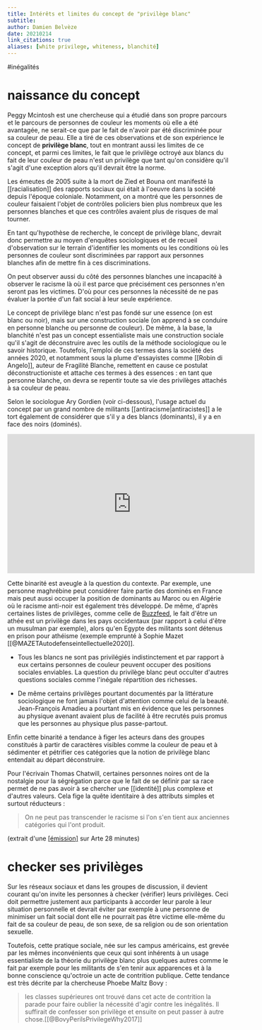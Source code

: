 ```yaml
---
title: Intérêts et limites du concept de "privilège blanc"
subtitle:
author: Damien Belvèze
date: 20210214
link_citations: true
aliases: [white privilege, whiteness, blanchité]
---
```

#inégalités

# naissance du concept

Peggy Mcintosh est une chercheuse qui a étudié dans son propre parcours et le parcours de personnes de couleur les moments où elle a été avantagée, ne serait-ce que par le fait de n'avoir par été discriminée pour sa couleur de peau. Elle a tiré de ces observations et de son expérience le concept de **privilège blanc**, tout en montrant aussi les limites de ce concept, et parmi ces limites, le fait que le privilège octroyé aux blancs du fait de leur couleur de peau n'est un privilège que tant qu'on considère qu'il s'agit d'une exception alors qu'il devrait être la norme. 

Les émeutes de 2005 suite à la mort de Zied et Bouna ont manifesté la [[racialisation]] des rapports sociaux qui était à l'oeuvre dans la société depuis l'époque coloniale. Notamment, on a montré que les personnes de couleur faisaient l'objet de contrôles policiers bien plus nombreux que les personnes blanches et que ces contrôles avaient plus de risques de mal tourner. 

En tant qu'hypothèse de recherche, le concept de privilège blanc, devrait donc permettre au moyen d'enquêtes sociologiques et de recueil d'observation sur le terrain d'identifier les moments ou les conditions où les personnes de couleur sont discriminées par rapport aux personnes blanches afin de mettre fin à ces discriminations. 

On peut observer aussi du côté des personnes blanches une incapacité à observer le racisme là où il est parce que précisément ces personnes n'en seront pas les victimes. D'où pour ces personnes la nécessité de ne pas évaluer la portée d'un fait social à leur seule expérience.

Le concept de privilège blanc n'est pas fondé sur une essence (on est blanc ou noir), mais sur une construction sociale (on apprend à se conduire en personne blanche ou personne de couleur). De même, à la base, la blanchité n'est pas un concept essentialiste mais une construction sociale qu'il s'agit de déconstruire avec les outils de la méthode sociologique ou le savoir historique. Toutefois, l'emploi de ces termes dans la société des années 2020, et notamment sous la plume d'essayistes comme [[Robin di Angelo]], auteur de Fragilité Blanche, remettent en cause ce postulat déconstructioniste et attache ces termes à des essences : en tant que personne blanche, on devra se repentir toute sa vie des privilèges attachés à sa couleur de peau. 

Selon le sociologue Ary Gordien (voir ci-dessous), l'usage actuel du concept par un grand nombre de militants [[antiracisme|antiracistes]] a le tort également de considérer que s'il y a des blancs (dominants), il y a en face des noirs (dominés). 

<p>
<iframe width="560" height="315" src="https://www.youtube.com/embed/H9iX2XCYLBI" frameborder="0" allow="accelerometer; autoplay; clipboard-write; encrypted-media; gyroscope; picture-in-picture" allowfullscreen></iframe>
</p>

Cette binarité est aveugle à la question du contexte. Par exemple, une personne maghrébine peut considérer faire partie des dominés en France mais peut aussi occuper la position de dominants au Maroc ou en Algérie où le racisme anti-noir est également très développé. De même, d'après certaines listes de privilèges, comme celle de [Buzzfeed](https://www.buzzfeed.com/regajha/how-privileged-are-you), le fait d'être un athée est un privilège dans les pays occidentaux (par rapport à celui d'être un musulman par exemple), alors qu'en Egypte des militants sont détenus en prison pour athéisme (exemple emprunté à Sophie Mazet [[@MAZETAutodefenseintellectuelle2020]].

- Tous les blancs ne sont pas privilégiés indistinctement et par rapport à eux certains personnes de couleur peuvent occuper des positions sociales enviables. La question du privilège blanc peut occulter d'autres questions sociales comme l'inégale répartition des richesses.

- De même certains privilèges pourtant documentés par la littérature sociologique ne font jamais l'objet d'attention comme celui de la beauté. Jean-François Amadieu a pourtant mis en évidence que les personnes au physique avenant avaient plus de facilité à être recrutés puis promus que les personnes au physique plus passe-partout. 

Enfin cette binarité a tendance à figer les acteurs dans des groupes constitués à partir de caractères visibles comme la couleur de peau et à sédimenter et pétrifier ces catégories que la notion de privilège blanc entendait au départ déconstruire. 

Pour l'écrivain Thomas Chatwill, certaines personnes noires ont de la nostalgie pour la ségrégation parce que le fait de se définir par sa race permet de ne pas avoir à se chercher une [[identité]] plus complexe et d'autres valeurs. Cela fige la quête identitaire à des attributs simples et surtout réducteurs : 

> On ne peut pas transcender le racisme si l'on s'en tient aux anciennes catégories qui l'ont produit. 

(extrait d'une [[émission]](https://twitter.com/i/status/1364241193111060481) sur Arte 28 minutes)


# checker ses privilèges

Sur les réseaux sociaux et dans les groupes de discussion, il devient courant qu'on invite les personnes à checker (vérifier) leurs privilèges. 
Ceci doit permettre justement aux participants à accorder leur parole à leur situation personnelle et devrait éviter par exemple à une personne de minimiser un fait social dont elle ne pourrait pas être victime elle-même du fait de sa couleur de peau, de son sexe, de sa religion ou de son orientation sexuelle. 

Toutefois, cette pratique sociale, née sur les campus américains, est grevée par les mêmes inconvénients que ceux qui sont inhérents à un usage essentialiste de la théorie du privilège blanc plus quelques autres comme le fait par exemple pour les militants de s'en tenir aux apparences et à la bonne conscience qu'octroie un acte de contrition publique. Cette tendance est très décrite par la chercheuse Phoebe Maltz Bovy : 

> les classes supérieures ont trouvé dans cet acte de contrition la parade pour faire oublier la nécessité d'agir contre les inégalités. Il suffirait de confesser son privilège et ensuite on peut passer à autre chose.[[@BovyPerilsPrivilegeWhy2017]]



